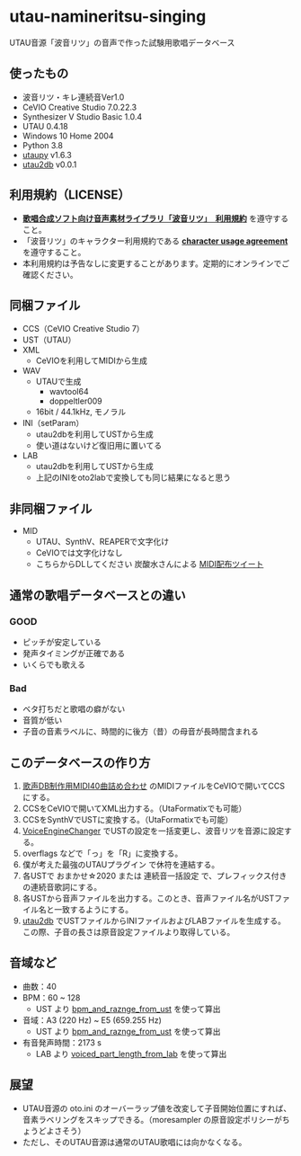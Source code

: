 # utau-namineritsu-singing
UTAU音源「波音リツ」の音声で作った試験用歌唱データベース

## 使ったもの

- 波音リツ・キレ連続音Ver1.0
- CeVIO Creative Studio 7.0.22.3
- Synthesizer V Studio Basic 1.0.4
- UTAU 0.4.18
- Windows 10 Home 2004
- Python 3.8
- [utaupy](https://github.com/oatsu-gh/utaupy) v1.6.3
- [utau2db](https://github.com/oatsu-gh/utau2db) v0.0.1

## 利用規約（LICENSE）

- **[歌唱合成ソフト向け音声素材ライブラリ「波音リツ」　利用規約](http://www.canon-voice.com/kiyaku.txt)** を遵守すること。
- 「波音リツ」のキャラクター利用規約である **[character usage agreement](http://ritsu73.is-mine.net/agreement.txt)** を遵守すること。
- 本利用規約は予告なしに変更することがあります。定期的にオンラインでご確認ください。

## 同梱ファイル

- CCS（CeVIO Creative Studio 7）
- UST（UTAU）
- XML
  - CeVIOを利用してMIDIから生成
- WAV
  - UTAUで生成
    - wavtool64
    - doppeltler009
  - 16bit / 44.1kHz, モノラル
- INI（setParam）
  - utau2dbを利用してUSTから生成
  - 使い道はないけど復旧用に置いてる
- LAB
  - utau2dbを利用してUSTから生成
  - 上記のINIをoto2labで変換しても同じ結果になると思う

## 非同梱ファイル

- MID
  - UTAU、SynthV、REAPERで文字化け
  - CeVIOでは文字化けなし
  - こちらからDLしてください 炭酸水さんによる [MIDI配布ツイート](https://twitter.com/tansansuisui/status/1292803278275665921)

## 通常の歌唱データベースとの違い

### GOOD

- ピッチが安定している
- 発声タイミングが正確である
- いくらでも歌える

### Bad

- ベタ打ちだと歌唱の癖がない
- 音質が低い
- 子音の音素ラベルに、時間的に後方（昔）の母音が長時間含まれる

## このデータベースの作り方

  1. [歌声DB制作用MIDI40曲詰め合わせ](https://twitter.com/tansansuisui/status/1292803278275665921) のMIDIファイルをCeVIOで開いてCCSにする。
  2. CCSをCeVIOで開いてXML出力する。（UtaFormatixでも可能）
  3. CCSをSynthVでUSTに変換する。（UtaFormatixでも可能）
  4. [VoiceEngineChanger](https://haruqa.booth.pm/items/1515081) でUSTの設定を一括変更し、波音リツを音源に設定する。
  5. overflags などで「っ」を「R」に変換する。
  6. 僕が考えた最強のUTAUプラグイン で休符を連結する。
  7. 各USTで おまかせ☆2020 または 連続音一括設定 で、プレフィックス付きの連続音歌詞にする。
  8. 各USTから音声ファイルを出力する。このとき、音声ファイル名がUSTファイル名と一致するようにする。
  9. [utau2db](https://github.com/oatsu-gh/utau2db) でUSTファイルからINIファイルおよびLABファイルを生成する。この際、子音の長さは原音設定ファイルより取得している。

## 音域など

- 曲数：40
- BPM：60 ~ 128
  - UST より [bpm_and_raznge_from_ust](https://github.com/oatsu-gh/oto2lab/tree/master/tool/bpm_and_range_from_ust) を使って算出
- 音域：A3 (220 Hz) ~ E5 (659.255 Hz)
  - UST より [bpm_and_raznge_from_ust](https://github.com/oatsu-gh/oto2lab/tree/master/tool/bpm_and_range_from_ust) を使って算出
- 有音発声時間：2173 s
  - LAB より [voiced_part_length_from_lab](https://github.com/oatsu-gh/oto2lab/tree/master/tool/voiced_part_length_from_lab) を使って算出

## 展望

- UTAU音源の oto.ini のオーバーラップ値を改変して子音開始位置にすれば、音素ラベリングをスキップできる。（moresampler の原音設定ポリシーがちょうどよさそう）
- ただし、そのUTAU音源は通常のUTAU歌唱には向かなくなる。



